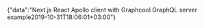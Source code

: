 {"data":"Next.js React Apollo client with Graphcool GraphQL server example2019-10-31T18:06:01+03:00"}
